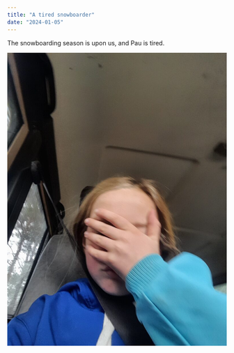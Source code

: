 ```yaml
---
title: "A tired snowboarder"
date: "2024-01-05"
---
```


The snowboarding season is upon us, and Pau is tired.

![](images/20240105_1512021380660254799602892-768x1024.jpg)
